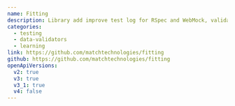 ```yaml
---
name: Fitting
description: Library add improve test log for RSpec and WebMock, validate its according to API Blueprint and Open API, show the documentation coverage with log.
categories:
  - testing
  - data-validators
  - learning
link: https://github.com/matchtechnologies/fitting
github: https://github.com/matchtechnologies/fitting
openApiVersions:
  v2: true
  v3: true
  v3_1: true
  v4: false
---
```

